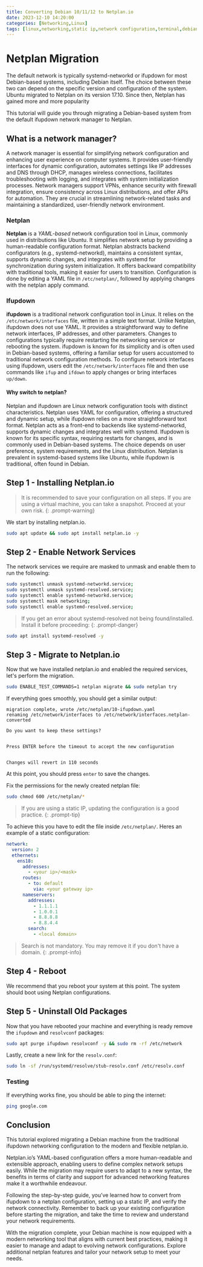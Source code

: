 ```yaml
---
title: Converting Debian 10/11/12 to Netplan.io
date: 2023-12-10 14:20:00
categories: [Networking,Linux]
tags: [linux,networking,static ip,network configuration,terminal,debian]
---
```


# Netplan Migration

The default network is typically systemd-networkd or ifupdown for most Debian-based systems, including Debian itself. The choice between these two can depend on the specific version and configuration of the system.
Ubuntu migrated to Netplan on its version 17.10. Since then, Netplan has gained more and more popularity

This tutorial will guide you through migrating a Debian-based system from the default ifupdown network manager to Netplan.

## What is a network manager?

A network manager is essential for simplifying network configuration and enhancing user experience on computer systems. It provides user-friendly interfaces for dynamic configuration, automates settings like IP addresses and DNS through DHCP, manages wireless connections, facilitates troubleshooting with logging, and integrates with system initialization processes. Network managers support VPNs, enhance security with firewall integration, ensure consistency across Linux distributions, and offer APIs for automation. They are crucial in streamlining network-related tasks and maintaining a standardized, user-friendly network environment.

### Netplan

**Netplan** is a _YAML-based_ network configuration tool in Linux, commonly used in distributions like Ubuntu. It simplifies network setup by providing a human-readable configuration format. Netplan abstracts backend configurators (e.g., systemd-networkd), maintains a consistent syntax, supports dynamic changes, and integrates with systemd for synchronization during system initialization. It offers backward compatibility with traditional tools, making it easier for users to transition. Configuration is done by editing a YAML file in `/etc/netplan/`, followed by applying changes with the netplan apply command.

### Ifupdown

**ifupdown** is a traditional network configuration tool in Linux. It relies on the `/etc/network/interfaces` file, written in a simple text format. Unlike Netplan, ifupdown does not use YAML. It provides a straightforward way to define network interfaces, IP addresses, and other parameters. Changes to configurations typically require restarting the networking service or rebooting the system. ifupdown is known for its simplicity and is often used in Debian-based systems, offering a familiar setup for users accustomed to traditional network configuration methods. To configure network interfaces using ifupdown, users edit the `/etc/network/interfaces` file and then use commands like `ifup` and `ifdown` to apply changes or bring interfaces `up/down`.

#### Why switch to netplan?

Netplan and ifupdown are Linux network configuration tools with distinct characteristics. Netplan uses YAML for configuration, offering a structured and dynamic setup, while ifupdown relies on a more straightforward text format. Netplan acts as a front-end to backends like systemd-networkd, supports dynamic changes and integrates well with systemd. Ifupdown is known for its specific syntax, requiring restarts for changes, and is commonly used in Debian-based systems. The choice depends on user preference, system requirements, and the Linux distribution. Netplan is prevalent in systemd-based systems like Ubuntu, while ifupdown is traditional, often found in Debian.

## Step 1 - Installing Netplan.io

> It is recommended to save your configuration on all steps. If you are using a virtual machine, you can take a snapshot. Proceed at your own risk.
{: .prompt-warning}

We start by installing netplan.io.

```bash
sudo apt update && sudo apt install netplan.io -y
```

## Step 2 - Enable Network Services

The network services we require are masked to unmask and enable them to run the following:

```bash
sudo systemctl unmask systemd-networkd.service;
sudo systemctl unmask systemd-resolved.service;
sudo systemctl enable systemd-networkd.service;
sudo systemctl mask networking;
sudo systemctl enable systemd-resolved.service;
```

> If you get an error about systemd-resolved not being found/installed. Install it before proceeding:
{: .prompt-danger}

```bash
sudo apt install systemd-resolved -y
```

## Step 3 - Migrate to Netplan.io

Now that we have installed netplan.io and enabled the required services, let's perform the migration.

```bash
sudo ENABLE_TEST_COMMANDS=1 netplan migrate && sudo netplan try
```

If everything goes smoothly, you should get a similar output:

```plaintext
migration complete, wrote /etc/netplan/10-ifupdown.yaml
renaming /etc/network/interfaces to /etc/network/interfaces.netplan-converted

Do you want to keep these settings?


Press ENTER before the timeout to accept the new configuration


Changes will revert in 110 seconds
```

At this point, you should press `enter` to save the changes.

Fix the permissions for the newly created netplan file:

```bash
sudo chmod 600 /etc/netplan/*
```

> If you are using a static IP, updating the configuration is a good practice.
{: .prompt-tip}

To achieve this you have to edit the file inside `/etc/netplan/`. Heres an example of a static configuration:

```yaml
network:
  version: 2
  ethernets:
    ens18:
      addresses:
        - <your ip>/<mask>
      routes:
        - to: default
          via: <your gateway ip>
      nameservers:
        addresses:
          - 1.1.1.1
          - 1.0.0.1
          - 8.8.8.8
          - 8.8.4.4
        search:
          - <local domain>
```

> Search is not mandatory. You may remove it if you don't have a domain.
{: .prompt-info}

## Step 4 - Reboot

We recommend that you reboot your system at this point. The system should boot using Netplan configurations.

## Step 5 - Uninstall Old Packages

Now that you have rebooted your machine and everything is ready remove the `ifupdown` and `resolvconf` packages:

```bash
sudo apt purge ifupdown resolvconf -y && sudo rm -rf /etc/network
```

Lastly, create a new link for the `resolv.conf`:

```bash
sudo ln -sf /run/systemd/resolve/stub-resolv.conf /etc/resolv.conf
```

### Testing

If everything works fine, you should be able to ping the internet:

```bash
ping google.com
```

## Conclusion

This tutorial explored migrating a Debian machine from the traditional ifupdown networking configuration to the modern and flexible netplan.io.

Netplan.io’s YAML-based configuration offers a more human-readable and extensible approach, enabling users to define complex network setups easily. While the migration may require users to adapt to a new syntax, the benefits in terms of clarity and support for advanced networking features make it a worthwhile endeavour.

Following the step-by-step guide, you’ve learned how to convert from ifupdown to a netplan configuration, setting up a static IP, and verify the network connectivity. Remember to back up your existing configuration before starting the migration, and take the time to review and understand your network requirements.

With the migration complete, your Debian machine is now equipped with a modern networking tool that aligns with current best practices, making it easier to manage and adapt to evolving network configurations. Explore additional netplan features and tailor your network setup to meet your needs.
